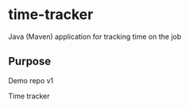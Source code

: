 # time-tracker
Java (Maven) application for tracking time on the job

## Purpose
Demo repo v1

Time tracker
